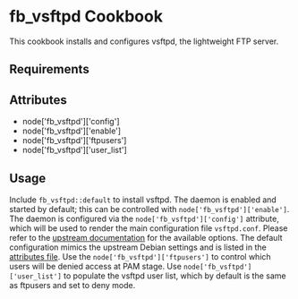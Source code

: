 fb_vsftpd Cookbook
====================
This cookbook installs and configures vsftpd, the lightweight FTP server.

Requirements
------------

Attributes
----------
* node['fb_vsftpd']['config']
* node['fb_vsftpd']['enable']
* node['fb_vsftpd']['ftpusers']
* node['fb_vsftpd']['user_list']

Usage
-----
Include `fb_vsftpd::default` to install vsftpd. The daemon is enabled and 
started by default; this can be controlled with `node['fb_vsftpd']['enable']`.
The daemon is configured via the `node['fb_vsftpd']['config']` attribute, 
which will be used to render the main configuration file `vsftpd.conf`. Please
refer to the
[upstream documentation](http://vsftpd.beasts.org/vsftpd_conf.html)
for the available options. The default configuration mimics the upstream Debian
settings and is listed in the [attributes file](attributes/default.rb). Use the
`node['fb_vsftpd']['ftpusers']` to control which users will be denied access at
PAM stage. Use `node['fb_vsftpd']['user_list']` to populate the vsftpd user
list, which by default is the same as ftpusers and set to deny mode.
